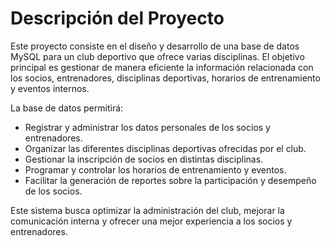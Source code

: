 # Descripción del Proyecto

Este proyecto consiste en el diseño y desarrollo de una base de datos MySQL para un club deportivo que ofrece varias disciplinas. El objetivo principal es gestionar de manera eficiente la información relacionada con los socios, entrenadores, disciplinas deportivas, horarios de entrenamiento y eventos internos.

La base de datos permitirá:
- Registrar y administrar los datos personales de los socios y entrenadores.
- Organizar las diferentes disciplinas deportivas ofrecidas por el club.
- Gestionar la inscripción de socios en distintas disciplinas.
- Programar y controlar los horarios de entrenamiento y eventos.
- Facilitar la generación de reportes sobre la participación y desempeño de los socios.

Este sistema busca optimizar la administración del club, mejorar la comunicación interna y ofrecer una mejor experiencia a los socios y entrenadores.